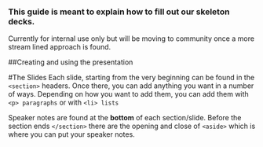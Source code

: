 ### This guide is meant to explain how to fill out our skeleton decks.
 Currently for internal use only but will be moving to community once a more stream lined approach is found.

##Creating and using the presentation

#The Slides
Each slide, starting from the very beginning can be found in the `<section>` headers. Once there, you can add anything you want in a number of ways. Depending on how you want to add them, you can add them with `<p> paragraphs` or with `<li> lists`

Speaker notes are found at the **bottom** of each section/slide. Before the section ends `</section>` there are the opening and close of `<aside>` which is where you can put your speaker notes.
